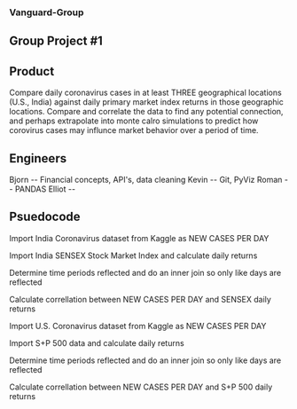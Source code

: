 ### Vanguard-Group
## Group Project #1

## Product
Compare daily coronavirus cases in at least THREE geographical locations (U.S., India) against daily primary market index returns in those geographic locations.
Compare and correlate the data to find any potential connection, and perhaps extrapolate into monte calro simulations to predict how corovirus cases may influnce market behavior over a period of time.

## Engineers
Bjorn -- Financial concepts, API's, data cleaning
Kevin -- Git, PyViz
Roman -- PANDAS 
Elliot -- 

## Psuedocode
Import India Coronavirus dataset from Kaggle as NEW CASES PER DAY

Import India SENSEX Stock Market Index and calculate daily returns

Determine time periods reflected and do an inner join so only like days are reflected

Calculate correllation between  NEW CASES PER DAY and SENSEX daily returns





Import U.S. Coronavirus dataset from Kaggle as NEW CASES PER DAY

Import S+P 500 data and calculate daily returns

Determine time periods reflected and do an inner join so only like days are reflected

Calculate correllation between  NEW CASES PER DAY and S+P 500 daily returns
